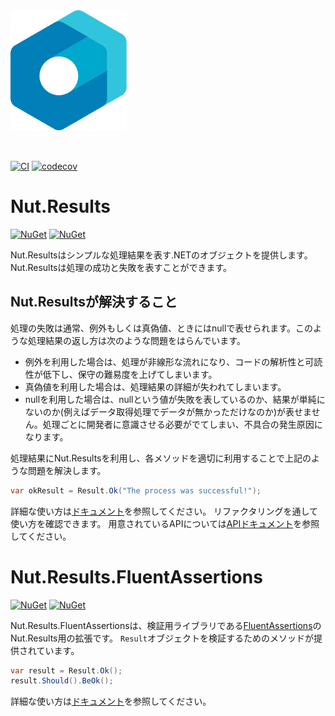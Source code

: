 <img src="./assets/logo/logo.svg" alt="logo" height="192px" style="margin-bottom:2rem;" />

[![CI](https://github.com/Archway-SharedLib/Nut.Results/workflows/CI/badge.svg)](https://github.com/Archway-SharedLib/Nut.Results/actions)
[![codecov](https://codecov.io/gh/Archway-SharedLib/Nut.Results/branch/main/graph/badge.svg?token=C3XTN4VG2X)](https://codecov.io/gh/Archway-SharedLib/Nut.Results)


# Nut.Results

[![NuGet](https://img.shields.io/nuget/vpre/Nut.Results.svg)](https://www.nuget.org/packages/Nut.Results) 
[![NuGet](https://img.shields.io/nuget/dt/Nut.Results.svg)](https://www.nuget.org/packages/Nut.Results)


Nut.Resultsはシンプルな処理結果を表す.NETのオブジェクトを提供します。Nut.Resultsは処理の成功と失敗を表すことができます。

## Nut.Resultsが解決すること

処理の失敗は通常、例外もしくは真偽値、ときにはnullで表せられます。このような処理結果の返し方は次のような問題をはらんでいます。

- 例外を利用した場合は、処理が非線形な流れになり、コードの解析性と可読性が低下し、保守の難易度を上げてしまいます。
- 真偽値を利用した場合は、処理結果の詳細が失われてしまいます。
- nullを利用した場合は、nullという値が失敗を表しているのか、結果が単純にないのか(例えばデータ取得処理でデータが無かっただけなのか)が表せません。処理ごとに開発者に意識させる必要がでてしまい、不具合の発生原因になります。

処理結果にNut.Resultsを利用し、各メソッドを適切に利用することで上記のような問題を解決します。

```cs
var okResult = Result.Ok("The process was successful!");
```

詳細な使い方は[ドキュメント](./docs/ja/result/refactoring_step.md)を参照してください。
リファクタリングを通して使い方を確認できます。
用意されているAPIについては[APIドキュメント](./docs/ja/result/api.md)を参照してください。

# Nut.Results.FluentAssertions

[![NuGet](https://img.shields.io/nuget/vpre/Nut.Results.FluentAssertions.svg)](https://www.nuget.org/packages/Nut.Results.FluentAssertions)
[![NuGet](https://img.shields.io/nuget/dt/Nut.Results.FluentAssertions.svg)](https://www.nuget.org/packages/Nut.Results.FluentAssertions)

Nut.Results.FluentAssertionsは、検証用ライブラリである[FluentAssertions](https://fluentassertions.com/)のNut.Results用の拡張です。
`Result`オブジェクトを検証するためのメソッドが提供されています。

```cs
var result = Result.Ok();
result.Should().BeOk();
```

詳細な使い方は[ドキュメント](./docs/ja/fluentassertions/howtouse.md)を参照してください。